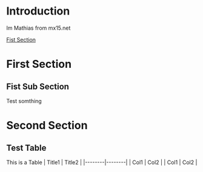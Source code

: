 # Introduction

Im Mathias from mx15.net

[Fist Section](#second-section)


# First Section

## Fist Sub Section

Test somthing

# Second Section

## Test Table

This is a Table
| Title1 | Title2 |
|--------|--------|
| Col1   | Col2   |
| Col1   | Col2   |

